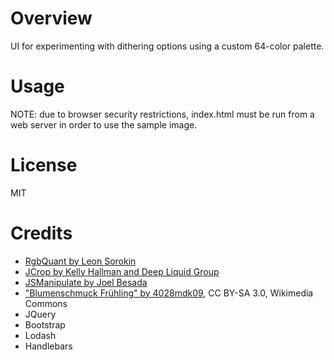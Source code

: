 # Overview

UI for experimenting with dithering options using a custom 64-color palette.

# Usage

NOTE: due to browser security restrictions, index.html must be run from a web server
in order to use the sample image.

# License

MIT

# Credits

- [RgbQuant by Leon Sorokin](https://github.com/leeoniya/RgbQuant.js/)
- [JCrop by Kelly Hallman and Deep Liquid Group](http://deepliquid.com/content/Jcrop.html)
- [JSManipulate by Joel Besada](http://joelb.me/jsmanipulate/)
- ["Blumenschmuck Frühling" by 4028mdk09](https://commons.wikimedia.org/wiki/File:Blumenschmuck_Fr%C3%BChling.JPG), CC BY-SA 3.0, Wikimedia Commons
- JQuery
- Bootstrap
- Lodash
- Handlebars
